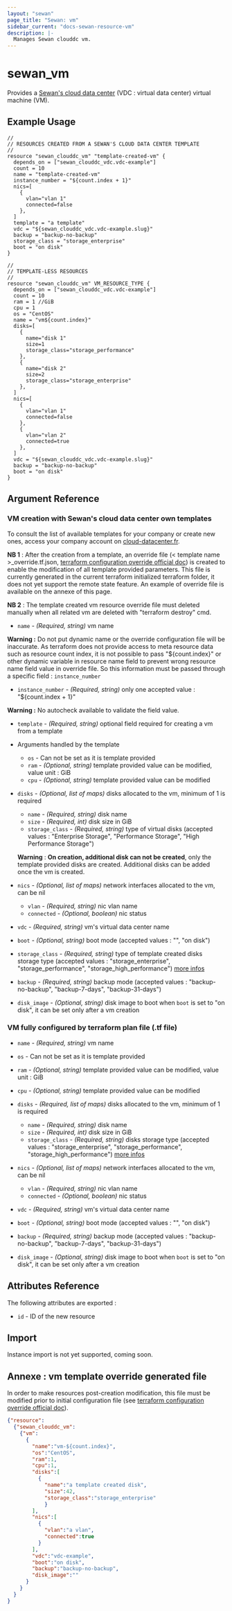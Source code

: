 ```yaml
---
layout: "sewan"
page_title: "Sewan: vm"
sidebar_current: "docs-sewan-resource-vm"
description: |-
  Manages Sewan clouddc vm.
---
```


# sewan\_vm

Provides a [Sewan's cloud data center](https://www.sewan.fr/cloud-data-center/) (VDC : virtual data center) virtual machine (VM).

## Example Usage

```hcl
//
// RESOURCES CREATED FROM A SEWAN'S CLOUD DATA CENTER TEMPLATE
//
resource "sewan_clouddc_vm" "template-created-vm" {
  depends_on = ["sewan_clouddc_vdc.vdc-example"]
  count = 10
  name = "template-created-vm"
  instance_number = "${count.index + 1}"
  nics=[
    {
      vlan="vlan 1"
      connected=false
    },
  ]
  template = "a template"
  vdc = "${sewan_clouddc_vdc.vdc-example.slug}"
  backup = "backup-no-backup"
  storage_class = "storage_enterprise"
  boot = "on disk"
}

//
// TEMPLATE-LESS RESOURCES
//
resource "sewan_clouddc_vm" VM_RESOURCE_TYPE {
  depends_on = ["sewan_clouddc_vdc.vdc-example"]
  count = 10
  ram = 1 //GiB
  cpu = 1
  os = "CentOS"
  name = "vm${count.index}"
  disks=[
    {
      name="disk 1"
      size=1
      storage_class="storage_performance"
    },
    {
      name="disk 2"
      size=2
      storage_class="storage_enterprise"
    },
  ]
  nics=[
    {
      vlan="vlan 1"
      connected=false
    },
    {
      vlan="vlan 2"
      connected=true
    },
  ]
  vdc = "${sewan_clouddc_vdc.vdc-example.slug}"
  backup = "backup-no-backup"
  boot = "on disk"
}
```

## Argument Reference

### VM creation with Sewan's cloud data center own templates

To consult the list of available templates for your company or create new ones, access your company account on [cloud-datacenter.fr](https://cloud-datacenter.fr).

**NB 1** : After the creation from a template, an override file (< template name >\_override.tf.json, [terraform configuration override official doc](https://www.terraform.io/docs/configuration/override.html)) is created to enable the modification of all template provided parameters. This file is currently generated in the current terraform initialized terraform folder, it does not yet support the remote state feature. An example of override file is available on the annexe of this page.

**NB 2** : The template created vm resource override file must deleted manually when all related vm are deleted with "terraform destroy" cmd.

* `name` - *(Required, string)* vm name

**Warning :** Do not put dynamic name or the override configuration file will be inaccurate. As terraform does not provide access to meta resource data such as resource count index, it is not possible to pass "${count.index}" or other dynamic variable in resource name field to prevent wrong resource name field value in override file. So this information must be passed through a specific field : `instance_number`

* `instance_number` - *(Required, string)* only one accepted value : "${count.index + 1}"

**Warning :** No autocheck available to validate the field value.

* `template` - *(Required, string)* optional field required for creating a vm from a template
* Arguments handled by the template
  * `os` - Can not be set as it is template provided
  * `ram` - *(Optional, string)* template provided value can be modified, value unit : GiB
  * `cpu` - *(Optional, string)* template provided value can be modified

* `disks` - *(Optional, list of maps)* disks allocated to the vm, minimum of 1 is required
  * `name` - *(Required, string)* disk name
  * `size` - *(Required, int)* disk size in GiB
  * `storage_class` - *(Required, string)* type of virtual disks (accepted values : "Enterprise Storage", "Performance Storage", "High Performance Storage")

  **Warning** : **On creation, additional disk can not be created**, only the template provided disks are created. Additional disks can be added once the vm is created.

* `nics` - *(Optional, list of maps)* network interfaces allocated to the vm, can be nil
  * `vlan` - *(Required, string)* nic vlan name
  * `connected` - *(Optional, boolean)* nic status
* `vdc` - *(Required, string)* vm's virtual data center name
* `boot` - *(Optional, string)* boot mode (accepted values : "", "on disk")
* `storage_class` - *(Required, string)* type of template created disks storage type (accepted values : "storage_enterprise", "storage_performance", "storage_high_performance") [more infos](https://www.sewan.fr/cloud-data-center/)
* `backup` - *(Required, string)* backup mode (accepted values : "backup-no-backup", "backup-7-days", "backup-31-days")
* `disk_image` - *(Optional, string)* disk image to boot when `boot` is set to "on disk", it can be set only after a vm creation

### VM fully configured by terraform plan file (.tf file)

* `name` - *(Required, string)* vm name
* `os` - Can not be set as it is template provided
* `ram` - *(Optional, string)* template provided value can be modified, value unit : GiB
* `cpu` - *(Optional, string)* template provided value can be modified

* `disks` - *(Required, list of maps)* disks allocated to the vm, minimum of 1 is required
  * `name` - *(Required, string)* disk name
  * `size` - *(Required, int)* disk size in GiB
  * `storage_class` - *(Required, string)* disks storage type (accepted values : "storage_enterprise", "storage_performance", "storage_high_performance") [more infos](https://www.sewan.fr/cloud-data-center/)

* `nics` - *(Optional, list of maps)* network interfaces allocated to the vm, can be nil
  * `vlan` - *(Required, string)* nic vlan name
  * `connected` - *(Optional, boolean)* nic status
* `vdc` - *(Required, string)* vm's virtual data center name
* `boot` - *(Optional, string)* boot mode (accepted values : "", "on disk")
* `backup` - *(Required, string)* backup mode (accepted values : "backup-no-backup", "backup-7-days", "backup-31-days")
* `disk_image` - *(Optional, string)* disk image to boot when `boot` is set to "on disk", it can be set only after a vm creation

## Attributes Reference

The following attributes are exported :

* `id` - ID of the new resource

## Import

Instance import is not yet supported, coming soon.

## Annexe : vm template override generated file

In order to make resources post-creation modification, this file must be modified prior to initial configuration file (see [terraform configuration override official doc](https://www.terraform.io/docs/configuration/override.html)).

```json
{"resource":
  {"sewan_clouddc_vm":
    {"vm":
      {
        "name":"vm-${count.index}",
        "os":"CentOS",
        "ram":1,
        "cpu":1,
        "disks":[
          {
            "name":"a template created disk",
            "size":42,
            "storage_class":"storage_enterprise"
            }
        ],
        "nics":[
          {
            "vlan":"a vlan",
            "connected":true
          }
        ],
        "vdc":"vdc-example",
        "boot":"on disk",
        "backup":"backup-no-backup",
        "disk_image":""
      }
    }
  }
}
```
